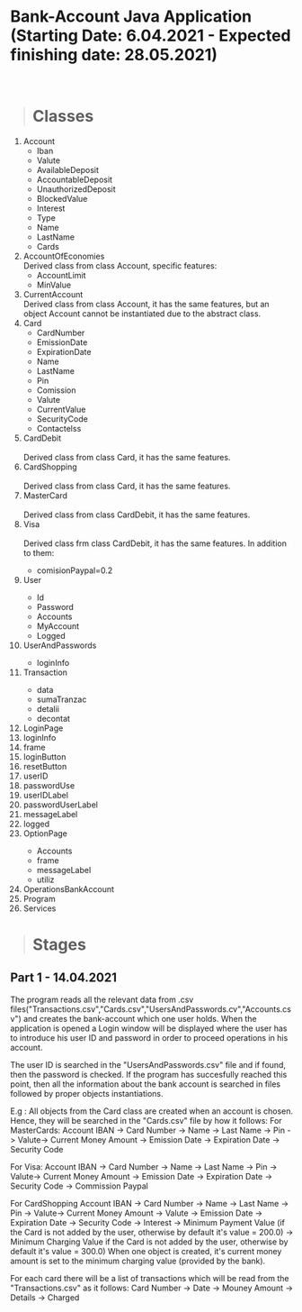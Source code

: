# Bank-Account Java Application (Starting Date: 6.04.2021 - Expected finishing date: 28.05.2021)
<br/>

> # Classes

<ol>
 <li>Account
 <ul>
  <li>Iban</li>
  <li>Valute</li>
  <li>AvailableDeposit</li>
  <li>AccountableDeposit</li>
  <li>UnauthorizedDeposit</li>
  <li>BlockedValue</li>
  <li>Interest</li>
  <li>Type</li>
  <li>Name</li>
  <li>LastName</li>
  <li>Cards</li>
 </ul>
 </li>
 <li>AccountOfEconomies
  <br/>Derived class from class Account, specific features:
 <ul>
  <li>AccountLimit</li>
  <li>MinValue</li>
 </ul>
 </li>
 <li>CurrentAccount
 <br/>Derived class from class Account, it has the same features, but an object Account cannot be instantiated due to the abstract class.
 </li>
 <li>Card
  <ul>
   <li>CardNumber</li>
   <li>EmissionDate</li>
   <li>ExpirationDate</li>
   <li>Name</li>
   <li>LastName</li>
   <li>Pin</li>
   <li>Comission</li>
   <li>Valute</li>
   <li>CurrentValue</li>
   <li>SecurityCode</li>
   <li>Contactelss</li>
  </ul>
 </li>
 <li>CardDebit</li>
  <br/>Derived class from class Card, it has the same features.
 <li>CardShopping</li>
  <br/>Derived class from class Card, it has the same features.
 <li>MasterCard</li>
  <br/>Derived class from class CardDebit, it has the same features.
 <li>Visa</li>
  <br/>Derived class frm class CardDebit, it has the same features. In addition to them:
 <ul>
  <li>comisionPaypal=0.2</li>
 </ul>
 <li>User</li>
 <ul>
   <li>Id</li>
   <li>Password</li>
   <li>Accounts</li>
   <li>MyAccount</li>
   <li>Logged</li>
 </ul>
 <li>UserAndPasswords</li>
 <ul>
  <li>loginInfo</li>
 </ul>
 <li>Transaction</li>
 <ul>
   <li>data</li>
   <li>sumaTranzac</li>
    <li>detalii</li>
    <li>decontat</li>
 </ul>
 <li>LoginPage</li>
  <li>loginInfo</li>
   <li>frame</li>
   <li>loginButton</li>
   <li>resetButton</li>
    <li>userID</li>
    <li>passwordUse</li>
    <li>userIDLabel</li>
    <li>passwordUserLabel</li>
    <li>messageLabel</li>
    <li>logged</li>
 <li>OptionPage</li>
 <ul>
  <li>Accounts</li>
  <li>frame</li>
   <li>messageLabel</li>
   <li>utiliz</li>
 </ul>
 <li>OperationsBankAccount</li>
 <li>Program</li>
 <li>Services</li>
</ol>

> # Stages

## Part 1 - 14.04.2021
The program reads all the relevant data from .csv files("Transactions.csv","Cards.csv","UsersAndPasswords.cv","Accounts.csv") and creates the bank-account which one user holds. 
When the application is opened a Login window will be displayed where the user has to introduce his user ID and password in order to proceed operations in his account.

The user ID is searched in the "UsersAndPasswords.csv" file and if found, then the password is checked. If the program has succesfully reached this point, then all the information about the bank account is searched in files followed by proper objects instantiations.

E.g : All objects from the Card class are created when an account is chosen. Hence, they will be searched in the "Cards.csv" file by how it follows:
For MasterCards:
   Account IBAN -> Card Number -> Name -> Last Name -> Pin -> Valute-> Current Money Amount -> Emission Date -> Expiration Date -> Security Code
   
For Visa:
  Account IBAN -> Card Number -> Name -> Last Name -> Pin -> Valute-> Current Money Amount -> Emission Date -> Expiration Date -> Security Code -> Commission Paypal
  
For CardShopping
   Account IBAN -> Card Number -> Name -> Last Name -> Pin -> Valute-> Current Money Amount -> Valute -> Emission Date -> Expiration Date -> Security Code -> Interest -> Minimum Payment Value (if the Card is not added by the user, otherwise by default it's value = 200.0) -> Minimum Charging Value if the Card is not added by the user, otherwise by default it's value = 300.0)
   When one object is created, it's current money amount is set to the minimum charging value (provided by the bank). 
  
 For each card there will be a list of transactions which will be read from the "Transactions.csv" as it follows:
  Card Number -> Date -> Mouney Amount -> Details -> Charged


 
